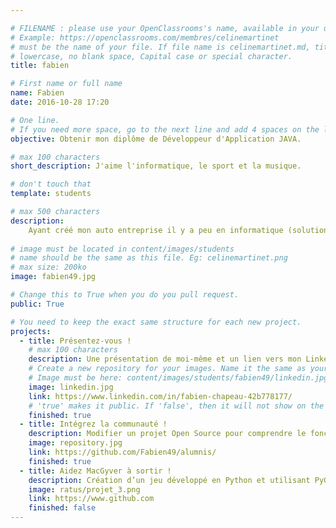 ```yaml
---

# FILENAME : please use your OpenClassrooms's name, available in your url.
# Example: https://openclassrooms.com/membres/celinemartinet
# must be the name of your file. If file name is celinemartinet.md, title is celinemartinet.
# lowercase, no blank space, Capital case or special character.
title: fabien

# First name or full name
name: Fabien
date: 2016-10-28 17:20

# One line.
# If you need more space, go to the next line and add 4 spaces on the left, as in 'description'.
objective: Obtenir mon diplôme de Développeur d'Application JAVA.

# max 100 characters
short_description: J'aime l'informatique, le sport et la musique.

# don't touch that
template: students

# max 500 characters
description:
    Ayant créé mon auto entreprise il y a peu en informatique (solution informatique pour gestion du personnel sur Excel), cette formation diplômante et qualifiante me permettra d’apporter des solutions plus       solides et diverses aux entreprises ou clients ainsi que de renforcer ma légitimité auprès d'eux'. De plus, j’ai été sollicité pour un projet qui fait sens pour moi dans lequel j’aimerai m’investir. C’est      pourquoi j’ai besoin de solides connaissances que je pourrai acquérir grâce à cette formation. Cette création d’auto entreprise provient d’une volonté de mêler harmonieusement vie professionnelle et vie        familiale. Toutefois je n’exclue pas de devenir salarié en parallèle de mon activité.
    
# image must be located in content/images/students
# name should be the same as this file. Eg: celinemartinet.png
# max size: 200ko
image: fabien49.jpg

# Change this to True when you do you pull request.
public: True

# You need to keep the exact same structure for each new project.
projects:
  - title: Présentez-vous !
    # max 100 characters
    description: Une présentation de moi-même et un lien vers mon LinkedIn.
    # Create a new repository for your images. Name it the same as your nickname and profile picture.
    # Image must be here: content/images/students/fabien49/linkedin.jpg
    image: linkedin.jpg
    link: https://www.linkedin.com/in/fabien-chapeau-42b778177/
    # 'true' makes it public. If 'false', then it will not show on the website.
    finished: true
  - title: Intégrez la communauté !
    description: Modifier un projet Open Source pour comprendre le fonctionnement de Git, de Github et des pull requests.
    image: repository.jpg
    link: https://github.com/Fabien49/alumnis/
    finished: true
  - title: Aidez MacGyver à sortir !
    description: Création d’un jeu développé en Python et utilisant PyGame.
    image: ratus/projet_3.png
    link: https://www.github.com
    finished: false
---
```

